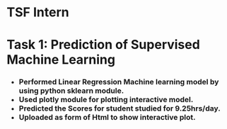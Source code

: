 # TSF Intern
<h1>Task 1: Prediction of Supervised Machine Learning</h1>
<h3><ul>
<li>Performed Linear Regression Machine learning model by using python sklearn module.
<li>Used plotly module for plotting interactive model.
<li>Predicted the Scores for student studied for 9.25hrs/day.
<li>Uploaded as form of Html to show interactive plot.
</ul></h3>
